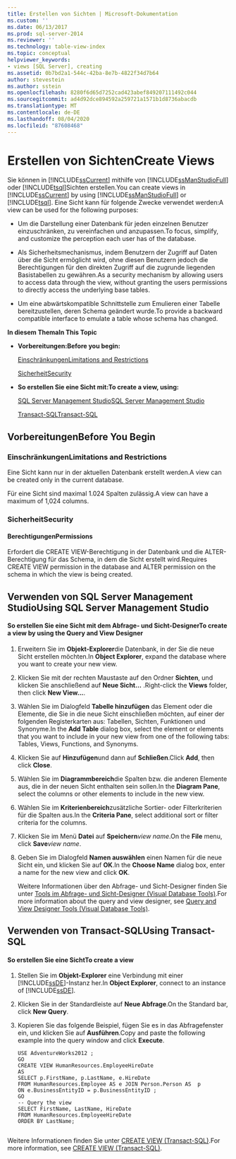 ```yaml
---
title: Erstellen von Sichten | Microsoft-Dokumentation
ms.custom: ''
ms.date: 06/13/2017
ms.prod: sql-server-2014
ms.reviewer: ''
ms.technology: table-view-index
ms.topic: conceptual
helpviewer_keywords:
- views [SQL Server], creating
ms.assetid: 0b7bd2a1-544c-42ba-8e7b-4822f34d7b64
author: stevestein
ms.author: sstein
ms.openlocfilehash: 8280f6d65d7252cad423abef849207111492c044
ms.sourcegitcommit: ad4d92dce894592a259721a1571b1d8736abacdb
ms.translationtype: MT
ms.contentlocale: de-DE
ms.lasthandoff: 08/04/2020
ms.locfileid: "87608468"
---
```

# <a name="create-views"></a><span data-ttu-id="c0356-102">Erstellen von Sichten</span><span class="sxs-lookup"><span data-stu-id="c0356-102">Create Views</span></span>
  <span data-ttu-id="c0356-103">Sie können in [!INCLUDE[ssCurrent](../../includes/sscurrent-md.md)] mithilfe von [!INCLUDE[ssManStudioFull](../../includes/ssmanstudiofull-md.md)] oder [!INCLUDE[tsql](../../includes/tsql-md.md)]Sichten erstellen.</span><span class="sxs-lookup"><span data-stu-id="c0356-103">You can create views in [!INCLUDE[ssCurrent](../../includes/sscurrent-md.md)] by using [!INCLUDE[ssManStudioFull](../../includes/ssmanstudiofull-md.md)] or [!INCLUDE[tsql](../../includes/tsql-md.md)].</span></span> <span data-ttu-id="c0356-104">Eine Sicht kann für folgende Zwecke verwendet werden:</span><span class="sxs-lookup"><span data-stu-id="c0356-104">A view can be used for the following purposes:</span></span>  
  
-   <span data-ttu-id="c0356-105">Um die Darstellung einer Datenbank für jeden einzelnen Benutzer einzuschränken, zu vereinfachen und anzupassen.</span><span class="sxs-lookup"><span data-stu-id="c0356-105">To focus, simplify, and customize the perception each user has of the database.</span></span>  
  
-   <span data-ttu-id="c0356-106">Als Sicherheitsmechanismus, indem Benutzern der Zugriff auf Daten über die Sicht ermöglicht wird, ohne diesen Benutzern jedoch die Berechtigungen für den direkten Zugriff auf die zugrunde liegenden Basistabellen zu gewähren.</span><span class="sxs-lookup"><span data-stu-id="c0356-106">As a security mechanism by allowing users to access data through the view, without granting the users permissions to directly access the underlying base tables.</span></span>  
  
-   <span data-ttu-id="c0356-107">Um eine abwärtskompatible Schnittstelle zum Emulieren einer Tabelle bereitzustellen, deren Schema geändert wurde.</span><span class="sxs-lookup"><span data-stu-id="c0356-107">To provide a backward compatible interface to emulate a table whose schema has changed.</span></span>  
  
 <span data-ttu-id="c0356-108">**In diesem Thema**</span><span class="sxs-lookup"><span data-stu-id="c0356-108">**In This Topic**</span></span>  
  
-   <span data-ttu-id="c0356-109">**Vorbereitungen:**</span><span class="sxs-lookup"><span data-stu-id="c0356-109">**Before you begin:**</span></span>  
  
     [<span data-ttu-id="c0356-110">Einschränkungen</span><span class="sxs-lookup"><span data-stu-id="c0356-110">Limitations and Restrictions</span></span>](#Restrictions)  
  
     [<span data-ttu-id="c0356-111">Sicherheit</span><span class="sxs-lookup"><span data-stu-id="c0356-111">Security</span></span>](#Security)  
  
-   <span data-ttu-id="c0356-112">**So erstellen Sie eine Sicht mit:**</span><span class="sxs-lookup"><span data-stu-id="c0356-112">**To create a view, using:**</span></span>  
  
     [<span data-ttu-id="c0356-113">SQL Server Management Studio</span><span class="sxs-lookup"><span data-stu-id="c0356-113">SQL Server Management Studio</span></span>](#SSMSProcedure)  
  
     [<span data-ttu-id="c0356-114">Transact-SQL</span><span class="sxs-lookup"><span data-stu-id="c0356-114">Transact-SQL</span></span>](#TsqlProcedure)  
  
##  <a name="before-you-begin"></a><a name="BeforeYouBegin"></a> <span data-ttu-id="c0356-115">Vorbereitungen</span><span class="sxs-lookup"><span data-stu-id="c0356-115">Before You Begin</span></span>  
  
###  <a name="limitations-and-restrictions"></a><a name="Restrictions"></a> <span data-ttu-id="c0356-116">Einschränkungen</span><span class="sxs-lookup"><span data-stu-id="c0356-116">Limitations and Restrictions</span></span>  
 <span data-ttu-id="c0356-117">Eine Sicht kann nur in der aktuellen Datenbank erstellt werden.</span><span class="sxs-lookup"><span data-stu-id="c0356-117">A view can be created only in the current database.</span></span>  
  
 <span data-ttu-id="c0356-118">Für eine Sicht sind maximal 1.024 Spalten zulässig.</span><span class="sxs-lookup"><span data-stu-id="c0356-118">A view can have a maximum of 1,024 columns.</span></span>  
  
###  <a name="security"></a><a name="Security"></a> <span data-ttu-id="c0356-119">Sicherheit</span><span class="sxs-lookup"><span data-stu-id="c0356-119">Security</span></span>  
  
####  <a name="permissions"></a><a name="Permissions"></a> <span data-ttu-id="c0356-120">Berechtigungen</span><span class="sxs-lookup"><span data-stu-id="c0356-120">Permissions</span></span>  
 <span data-ttu-id="c0356-121">Erfordert die CREATE VIEW-Berechtigung in der Datenbank und die ALTER-Berechtigung für das Schema, in dem die Sicht erstellt wird.</span><span class="sxs-lookup"><span data-stu-id="c0356-121">Requires CREATE VIEW permission in the database and ALTER permission on the schema in which the view is being created.</span></span>  
  
##  <a name="using-sql-server-management-studio"></a><a name="SSMSProcedure"></a> <span data-ttu-id="c0356-122">Verwenden von SQL Server Management Studio</span><span class="sxs-lookup"><span data-stu-id="c0356-122">Using SQL Server Management Studio</span></span>  
  
#### <a name="to-create-a-view-by-using-the-query-and-view-designer"></a><span data-ttu-id="c0356-123">So erstellen Sie eine Sicht mit dem Abfrage- und Sicht-Designer</span><span class="sxs-lookup"><span data-stu-id="c0356-123">To create a view by using the Query and View Designer</span></span>  
  
1.  <span data-ttu-id="c0356-124">Erweitern Sie im **Objekt-Explorer**die Datenbank, in der Sie die neue Sicht erstellen möchten.</span><span class="sxs-lookup"><span data-stu-id="c0356-124">In **Object Explorer**, expand the database where you want to create your new view.</span></span>  
  
2.  <span data-ttu-id="c0356-125">Klicken Sie mit der rechten Maustaste auf den Ordner **Sichten**, und klicken Sie anschließend auf **Neue Sicht…** .</span><span class="sxs-lookup"><span data-stu-id="c0356-125">Right-click the **Views** folder, then click **New View...**.</span></span>  
  
3.  <span data-ttu-id="c0356-126">Wählen Sie im Dialogfeld **Tabelle hinzufügen** das Element oder die Elemente, die Sie in die neue Sicht einschließen möchten, auf einer der folgenden Registerkarten aus: Tabellen, Sichten, Funktionen und Synonyme.</span><span class="sxs-lookup"><span data-stu-id="c0356-126">In the **Add Table** dialog box, select the element or elements that you want to include in your new view from one of the following tabs: Tables, Views, Functions, and Synonyms.</span></span>  
  
4.  <span data-ttu-id="c0356-127">Klicken Sie auf **Hinzufügen**und dann auf **Schließen**.</span><span class="sxs-lookup"><span data-stu-id="c0356-127">Click **Add**, then click **Close**.</span></span>  
  
5.  <span data-ttu-id="c0356-128">Wählen Sie im **Diagrammbereich**die Spalten bzw. die anderen Elemente aus, die in der neuen Sicht enthalten sein sollen.</span><span class="sxs-lookup"><span data-stu-id="c0356-128">In the **Diagram Pane**, select the columns or other elements to include in the new view.</span></span>  
  
6.  <span data-ttu-id="c0356-129">Wählen Sie im **Kriterienbereich**zusätzliche Sortier- oder Filterkriterien für die Spalten aus.</span><span class="sxs-lookup"><span data-stu-id="c0356-129">In the **Criteria Pane**, select additional sort or filter criteria for the columns.</span></span>  
  
7.  <span data-ttu-id="c0356-130">Klicken Sie im Menü **Datei** auf **Speichern**_view name_.</span><span class="sxs-lookup"><span data-stu-id="c0356-130">On the **File** menu, click **Save**_view name_.</span></span>  
  
8.  <span data-ttu-id="c0356-131">Geben Sie im Dialogfeld **Namen auswählen** einen Namen für die neue Sicht ein, und klicken Sie auf **OK**.</span><span class="sxs-lookup"><span data-stu-id="c0356-131">In the **Choose Name** dialog box, enter a name for the new view and click **OK**.</span></span>  
  
     <span data-ttu-id="c0356-132">Weitere Informationen über den Abfrage- und Sicht-Designer finden Sie unter [Tools im Abfrage- und Sicht-Designer &#40;Visual Database Tools&#41;](../../ssms/visual-db-tools/visual-database-tools.md).</span><span class="sxs-lookup"><span data-stu-id="c0356-132">For more information about the query and view designer, see [Query and View Designer Tools &#40;Visual Database Tools&#41;](../../ssms/visual-db-tools/visual-database-tools.md).</span></span>  
  
##  <a name="using-transact-sql"></a><a name="TsqlProcedure"></a> <span data-ttu-id="c0356-133">Verwenden von Transact-SQL</span><span class="sxs-lookup"><span data-stu-id="c0356-133">Using Transact-SQL</span></span>  
  
#### <a name="to-create-a-view"></a><span data-ttu-id="c0356-134">So erstellen Sie eine Sicht</span><span class="sxs-lookup"><span data-stu-id="c0356-134">To create a view</span></span>  
  
1.  <span data-ttu-id="c0356-135">Stellen Sie im **Objekt-Explorer** eine Verbindung mit einer [!INCLUDE[ssDE](../../includes/ssde-md.md)]-Instanz her.</span><span class="sxs-lookup"><span data-stu-id="c0356-135">In **Object Explorer**, connect to an instance of [!INCLUDE[ssDE](../../includes/ssde-md.md)].</span></span>  
  
2.  <span data-ttu-id="c0356-136">Klicken Sie in der Standardleiste auf **Neue Abfrage**.</span><span class="sxs-lookup"><span data-stu-id="c0356-136">On the Standard bar, click **New Query**.</span></span>  
  
3.  <span data-ttu-id="c0356-137">Kopieren Sie das folgende Beispiel, fügen Sie es in das Abfragefenster ein, und klicken Sie auf **Ausführen**.</span><span class="sxs-lookup"><span data-stu-id="c0356-137">Copy and paste the following example into the query window and click **Execute**.</span></span>  
  
    ```  
    USE AdventureWorks2012 ;   
    GO  
    CREATE VIEW HumanResources.EmployeeHireDate  
    AS  
    SELECT p.FirstName, p.LastName, e.HireDate  
    FROM HumanResources.Employee AS e JOIN Person.Person AS  p  
    ON e.BusinessEntityID = p.BusinessEntityID ;   
    GO  
    -- Query the view  
    SELECT FirstName, LastName, HireDate  
    FROM HumanResources.EmployeeHireDate  
    ORDER BY LastName;  
  
    ```  
  
 <span data-ttu-id="c0356-138">Weitere Informationen finden Sie unter [CREATE VIEW &#40;Transact-SQL&#41;](/sql/t-sql/statements/create-view-transact-sql).</span><span class="sxs-lookup"><span data-stu-id="c0356-138">For more information, see [CREATE VIEW &#40;Transact-SQL&#41;](/sql/t-sql/statements/create-view-transact-sql).</span></span>  
  
  

